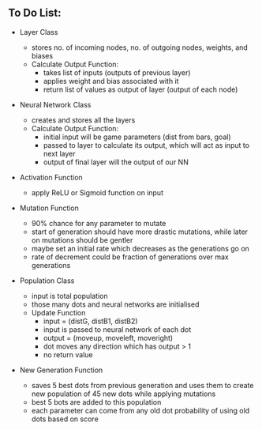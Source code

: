 ## To Do List:
- Layer Class
    - stores no. of incoming nodes, no. of outgoing nodes, weights, and biases
    - Calculate Output Function: 
        - takes list of inputs (outputs of previous layer)
        - applies weight and bias associated with it
        - return list of values as output of layer (output of each node)

- Neural Network Class
    - creates and stores all the layers
    - Calculate Output Function: 
        - initial input will be game parameters (dist from bars, goal)
        - passed to layer to calculate its output, which will act as input to next layer
        - output of final layer will the output of our NN

- Activation Function
    - apply ReLU or Sigmoid function on input

- Mutation Function
    - 90% chance for any parameter to mutate
    - start of generation should have more drastic mutations, while later on mutations should be gentler
    - maybe set an initial rate which decreases as the generations go on
    - rate of decrement could be fraction of generations over max generations

- Population Class
    - input is total population
    - those many dots and neural networks are initialised
    - Update Function
        - input = (distG, distB1, distB2)
        - input is passed to neural network of each dot
        - output = (moveup, moveleft, moveright)
        - dot moves any direction which has output > 1
        - no return value


- New Generation Function
    - saves 5 best dots from previous generation and uses them to create new population of 45 new dots while applying mutations
    - best 5 bots are added to this population
    - each parameter can come from any old dot probability of using old dots based on score
